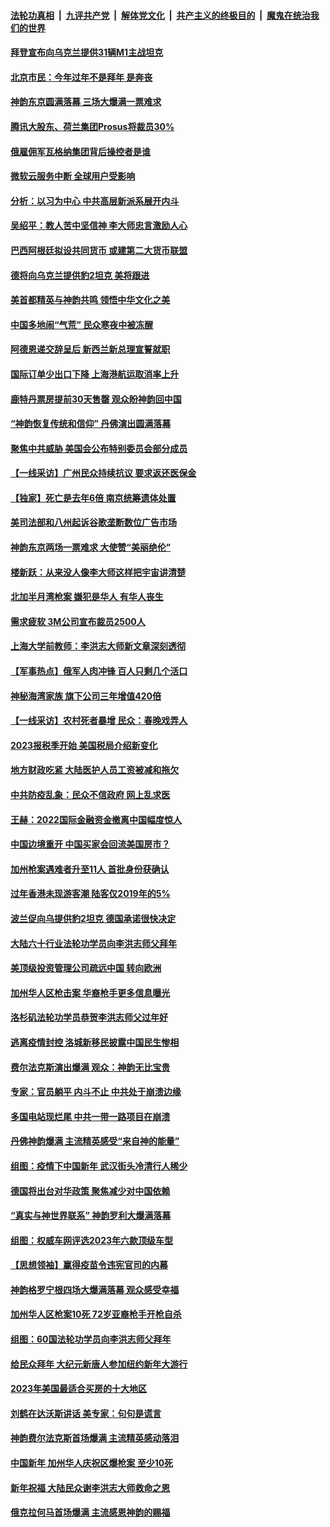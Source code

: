 ####  [法轮功真相](../../../../basic/blob/master/README.md?t=01261212) &nbsp;|&nbsp; [九评共产党](../../../../9ping.md/blob/master/README.md?t=01261212) &nbsp;|&nbsp; [解体党文化](../../../../jtdwh.md/blob/master/README.md?t=01261212)  &nbsp;|&nbsp; [共产主义的终极目的](../../../../gczydzjmd.md/blob/master/README.md?t=01261212) &nbsp;|&nbsp; [魔鬼在统治我们的世界](../../../../mgztzwmdsj.md/blob/master/README.md?t=01261212) 

#### [拜登宣布向乌克兰提供31辆M1主战坦克](../pages/nf4514/n13915515.md?t=01261212) 

#### [北京市民：今年过年不是拜年 是奔丧](../pages/nf4514/n13915059.md?t=01261212) 

#### [神韵东京圆满落幕 三场大爆满一票难求](../pages/nf4514/n13915487.md?t=01261212) 

#### [腾讯大股东、荷兰集团Prosus将裁员30%](../pages/nf4514/n13915500.md?t=01261212) 

#### [俄雇佣军瓦格纳集团背后操控者是谁](../pages/nf4514/n13915324.md?t=01261212) 

#### [微软云服务中断 全球用户受影响](../pages/nf4514/n13915419.md?t=01261212) 

#### [分析：以习为中心 中共高层新派系展开内斗](../pages/nf4514/n13914955.md?t=01261212) 

#### [吴绍平：教人苦中坚信神 李大师忠言激励人心](../pages/nf4514/n13915306.md?t=01261212) 

#### [巴西阿根廷拟设共同货币 或建第二大货币联盟](../pages/nf4514/n13915394.md?t=01261212) 

#### [德将向乌克兰提供豹2坦克 美将跟进](../pages/nf4514/n13915335.md?t=01261212) 

#### [美首都精英与神韵共鸣 领悟中华文化之美](../pages/nf4514/n13915308.md?t=01261212) 

#### [中国多地闹“气荒” 民众寒夜中被冻醒](../pages/nf4514/n13915193.md?t=01261212) 

#### [阿德恩递交辞呈后 新西兰新总理宣誓就职](../pages/nf4514/n13915095.md?t=01261212) 

#### [国际订单少出口下降 上海港航运取消率上升](../pages/nf4514/n13915042.md?t=01261212) 

#### [鹿特丹票房提前30天售罄 观众盼神韵回中国](../pages/nf4514/n13915256.md?t=01261212) 

#### [“神韵恢复传统和信仰” 丹佛演出圆满落幕](../pages/nf4514/n13915208.md?t=01261212) 

#### [聚焦中共威胁 美国会公布特别委员会部分成员](../pages/nf4514/n13914942.md?t=01261212) 

#### [【一线采访】广州民众持续抗议 要求返还医保金](../pages/nf4514/n13914652.md?t=01261212) 

#### [【独家】死亡是去年6倍 南京统筹遗体处置](../pages/nf4514/n13914832.md?t=01261212) 

#### [美司法部和八州起诉谷歌垄断数位广告市场](../pages/nf4514/n13914789.md?t=01261212) 

#### [神韵东京两场一票难求 大使赞“美丽绝伦”](../pages/nf4514/n13914763.md?t=01261212) 

#### [楼新跃：从来没人像李大师这样把宇宙讲清楚](../pages/nf4514/n13914341.md?t=01261212) 

#### [北加半月湾枪案 嫌犯是华人 有华人丧生](../pages/nf4514/n13914758.md?t=01261212) 

#### [需求疲软 3M公司宣布裁员2500人](../pages/nf4514/n13914721.md?t=01261212) 

#### [上海大学前教师：李洪志大师新文章深刻透彻](../pages/nf4514/n13914400.md?t=01261212) 

#### [【军事热点】俄军人肉冲锋 百人只剩几个活口](../pages/nf4514/n13914610.md?t=01261212) 

#### [神秘海湾家族 旗下公司三年增值420倍](../pages/nf4514/n13914494.md?t=01261212) 

#### [【一线采访】农村死者暴增 民众：春晚戏弄人](../pages/nf4514/n13912040.md?t=01261212) 

#### [2023报税季开始 美国税局介绍新变化](../pages/nf4514/n13914403.md?t=01261212) 

#### [地方财政吃紧 大陆医护人员工资被减和拖欠](../pages/nf4514/n13914395.md?t=01261212) 

#### [中共防疫乱象：民众不信政府 网上乱求医](../pages/nf4514/n13914293.md?t=01261212) 

#### [王赫：2022国际金融资金撤离中国幅度惊人](../pages/nf4514/n13914384.md?t=01261212) 

#### [中国边境重开 中国买家会回流美国房市？](../pages/nf4514/n13914354.md?t=01261212) 

#### [加州枪案遇难者升至11人 首批身份获确认](../pages/nf4514/n13914312.md?t=01261212) 

#### [过年香港未现游客潮 陆客仅2019年的5%](../pages/nf4514/n13914334.md?t=01261212) 

#### [波兰促向乌提供豹2坦克 德国承诺很快决定](../pages/nf4514/n13914193.md?t=01261212) 

#### [大陆六十行业法轮功学员向李洪志师父拜年](../pages/nf4514/n13914164.md?t=01261212) 

#### [美顶级投资管理公司疏远中国 转向欧洲](../pages/nf4514/n13914279.md?t=01261212) 

#### [加州华人区枪击案 华裔枪手更多信息曝光](../pages/nf4514/n13914171.md?t=01261212) 

#### [洛杉矶法轮功学员恭贺李洪志师父过年好](../pages/nf4514/n13913651.md?t=01261212) 

#### [逃离疫情封控 洛城新移民披露中国民生惨相](../pages/nf4514/n13913540.md?t=01261212) 

#### [费尔法克斯演出爆满 观众：神韵无比宝贵](../pages/nf4514/n13914130.md?t=01261212) 

#### [专家：官员躺平 内斗不止 中共处于崩溃边缘](../pages/nf4514/n13914074.md?t=01261212) 

#### [多国电站现烂尾 中共一带一路项目在崩溃](../pages/nf4514/n13914062.md?t=01261212) 

#### [丹佛神韵爆满 主流精英感受“来自神的能量”](../pages/nf4514/n13914000.md?t=01261212) 

#### [组图：疫情下中国新年 武汉街头冷清行人稀少](../pages/nf4514/n13909227.md?t=01261212) 

#### [德国将出台对华政策 聚焦减少对中国依赖](../pages/nf4514/n13913543.md?t=01261212) 

#### [“真实与神世界联系” 神韵罗利大爆满落幕](../pages/nf4514/n13913670.md?t=01261212) 

#### [组图：权威车网评选2023年六款顶级车型](../pages/nf4514/n13910552.md?t=01261212) 

#### [【思想领袖】赢得疫苗令违宪官司的内幕](../pages/nf4514/n13889145.md?t=01261212) 

#### [神韵格罗宁根四场大爆满落幕 观众感受幸福](../pages/nf4514/n13913901.md?t=01261212) 

#### [加州华人区枪案10死 72岁亚裔枪手开枪自杀](../pages/nf4514/n13913485.md?t=01261212) 

#### [组图：60国法轮功学员向李洪志师父拜年](../pages/nf4514/n13910041.md?t=01261212) 

#### [给民众拜年 大纪元新唐人参加纽约新年大游行](../pages/nf4514/n13913402.md?t=01261212) 

#### [2023年美国最适合买房的十大地区](../pages/nf4514/n13913473.md?t=01261212) 

#### [刘鹤在达沃斯讲话 美专家：句句是谎言](../pages/nf4514/n13912788.md?t=01261212) 

#### [神韵费尔法克斯首场爆满 主流精英感动落泪](../pages/nf4514/n13913271.md?t=01261212) 

#### [中国新年 加州华人庆祝区爆枪案 至少10死](../pages/nf4514/n13913273.md?t=01261212) 

#### [新年祝福 大陆民众谢李洪志大师救命之恩](../pages/nf4514/n13912505.md?t=01261212) 

#### [俄克拉何马首场爆满 主流感恩神韵的赐福](../pages/nf4514/n13913039.md?t=01261212) 

